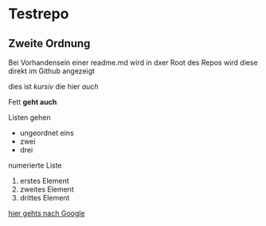 # Testrepo

## Zweite Ordnung

Bei Vorhandensein einer readme.md wird in dxer Root des Repos wird diese direkt im Github angezeigt

dies ist *kursiv*  die hier _auch_

Fett **geht auch**

Listen gehen
- ungeordnet eins
- zwei
- drei

numerierte Liste
1. erstes Element
1. zweites Element
1. drittes Element

[hier gehts nach Google](www.google.com)
